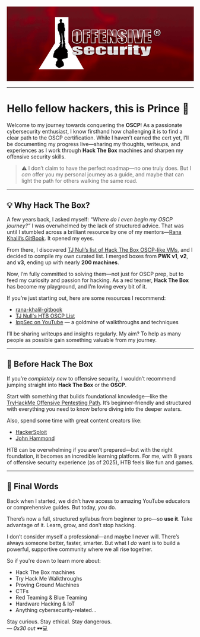 ![](offensivesecurity.png)

---
# Hello fellow hackers, this is Prince 👾

Welcome to my journey towards conquering the **OSCP**! As a passionate cybersecurity enthusiast, I know firsthand how challenging it is to find a clear path to the OSCP certification. While I haven’t earned the cert yet, I’ll be documenting my progress live—sharing my thoughts, writeups, and experiences as I work through **Hack The Box** machines and sharpen my offensive security skills.

> ⚠️ I don’t claim to have the perfect roadmap—no one truly does. But I _can_ offer you my personal journey as a guide, and maybe that can light the path for others walking the same road.

---
## 💡 Why Hack The Box?

A few years back, I asked myself: _“Where do I even begin my OSCP journey?”_ I was overwhelmed by the lack of structured advice. That was until I stumbled across a brilliant resource by one of my mentors—[Rana Khalil’s GitBook](https://rana-khalil.gitbook.io/hack-the-box-oscp-preparation). It opened my eyes.

From there, I discovered [TJ Null’s list of Hack The Box OSCP-like VMs](https://docs.google.com/spreadsheets/u/1/d/1dwSMIAPIam0PuRBkCiDI88pU3yzrqqHkDtBngUHNCw8/htmlview#), and I decided to compile my own curated list. I merged boxes from **PWK v1**, **v2**, and **v3**, ending up with nearly **200 machines**.

Now, I’m fully committed to solving them—not just for OSCP prep, but to feed my curiosity and passion for hacking. As a red teamer, **Hack The Box** has become my playground, and I’m loving every bit of it.

If you’re just starting out, here are some resources I recommend:

- [rana-khalil-gitbook](https://rana-khalil.gitbook.io/hack-the-box-oscp-preparation)
- [TJ Null's HTB OSCP List](https://docs.google.com/spreadsheets/u/1/d/1dwSMIAPIam0PuRBkCiDI88pU3yzrqqHkDtBngUHNCw8/htmlview#)
- [IppSec on YouTube](https://www.youtube.com/@ippsec) — a goldmine of walkthroughs and techniques

I’ll be sharing writeups and insights regularly. My aim? To help as many people as possible gain something valuable from my journey.

---
## 🚀 Before Hack The Box

If you’re _completely new_ to offensive security, I wouldn’t recommend jumping straight into **Hack The Box** or the **OSCP**.

Start with something that builds foundational knowledge—like the [TryHackMe Offensive Pentesting Path](https://tryhackme.com/path/outline/pentesting). It’s beginner-friendly and structured with everything you need to know before diving into the deeper waters.

Also, spend some time with great content creators like:

- [HackerSploit](https://www.youtube.com/@HackerSploit)
- [John Hammond](https://www.youtube.com/@_JohnHammond)

HTB can be overwhelming if you aren’t prepared—but with the right foundation, it becomes an incredible learning platform. For me, with 8 years of offensive security experience (as of 2025), HTB feels like fun and games.

---
## 🧠 Final Words

Back when I started, we didn’t have access to amazing YouTube educators or comprehensive guides. But today, _you_ do.

There’s now a full, structured syllabus from beginner to pro—so **use it**. Take advantage of it. Learn, grow, and don’t stop hacking.

I don’t consider myself a professional—and maybe I never will. There’s always someone better, faster, smarter. But what I _do_ want is to build a powerful, supportive community where we all rise together.

So if you're down to learn more about:

- Hack The Box machines
- Try Hack Me Walkthroughs
- Proving Ground Machines
- CTFs
- Red Teaming & Blue Teaming
- Hardware Hacking & IoT
- Anything cybersecurity-related...


Stay curious. Stay ethical. Stay dangerous.  
— _0x30 out_ 🕶️💻